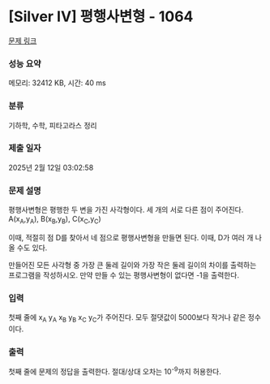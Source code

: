 # [Silver IV] 평행사변형 - 1064 

[문제 링크](https://www.acmicpc.net/problem/1064) 

### 성능 요약

메모리: 32412 KB, 시간: 40 ms

### 분류

기하학, 수학, 피타고라스 정리

### 제출 일자

2025년 2월 12일 03:02:58

### 문제 설명

<p>평행사변형은 평행한 두 변을 가진 사각형이다. 세 개의 서로 다른 점이 주어진다. A(x<sub>A</sub>,y<sub>A</sub>), B(x<sub>B</sub>,y<sub>B</sub>), C(x<sub>C</sub>,y<sub>C</sub>)</p>

<p>이때, 적절히 점 D를 찾아서 네 점으로 평행사변형을 만들면 된다. 이때, D가 여러 개 나올 수도 있다.</p>

<p>만들어진 모든 사각형 중 가장 큰 둘레 길이와 가장 작은 둘레 길이의 차이를 출력하는 프로그램을 작성하시오. 만약 만들 수 있는 평행사변형이 없다면 -1을 출력한다.</p>

### 입력 

 <p>첫째 줄에 x<sub>A</sub> y<sub>A</sub> x<sub>B</sub> y<sub>B</sub> x<sub>C</sub> y<sub>C</sub>가 주어진다. 모두 절댓값이 5000보다 작거나 같은 정수이다.</p>

### 출력 

 <p>첫째 줄에 문제의 정답을 출력한다. 절대/상대 오차는 10<sup>-9</sup>까지 허용한다.</p>

